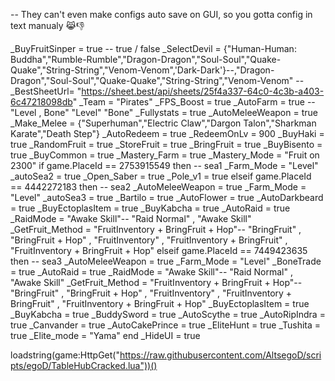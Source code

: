 -- They can't even make configs auto save on GUI, so you gotta config in text manualy :joy_cat::thumbsdown:

_BuyFruitSinper = true -- true / false
_SelectDevil = {"Human-Human: Buddha","Rumble-Rumble","Dragon-Dragon","Soul-Soul","Quake-Quake","String-String","Venom-Venom",'Dark-Dark'}--,"Dragon-Dragon","Soul-Soul","Quake-Quake","String-String","Venom-Venom"
-- _BestSheetUrl= "https://sheet.best/api/sheets/25f4a337-64c0-4c3b-a403-6c47218098db"
_Team = "Pirates"
_FPS_Boost = true
_AutoFarm = true --"Level , Bone"   "Level"  "Bone"
_Fullystats = true
_AutoMeleeWeapon = true
_Make_Melee = {"Superhuman","Electric Claw","Dargon Talon","Sharkman Karate","Death Step"}
_AutoRedeem = true
_RedeemOnLv = 900
_BuyHaki = true
_RandomFruit = true
_StoreFruit = true
_BringFruit = true
_BuyBisento = true
_BuyCommon = true
_Mastery_Farm = true
_Mastery_Mode = "Fruit on 2300"
if game.PlaceId == 2753915549 then -- sea1
   _Farm_Mode = "Level"
   _autoSea2 = true
   _Open_Saber = true
   _Pole_v1 = true
elseif game.PlaceId == 4442272183 then -- sea2
   _AutoMeleeWeapon = true
   _Farm_Mode = "Level"
   _autoSea3 = true
   _Bartilo = true
   _AutoFlower = true
   _AutoDarkbeard = true
   _BuyEctoplasItem = true
   _BuyKabcha = true
   _AutoRaid = true
   _RaidMode = "Awake Skill"-- "Raid Normal" , "Awake Skill"
   _GetFruit_Method = "FruitInventory + BringFruit + Hop"-- "BringFruit" , "BringFruit + Hop" , "FruitInventory" , "FruitInventory + BringFruit" , "FruitInventory + BringFruit + Hop"
elseif game.PlaceId == 7449423635 then -- sea3
   _AutoMeleeWeapon = true
   _Farm_Mode = "Level"
   _BoneTrade = true
   _AutoRaid = true
   _RaidMode = "Awake Skill"-- "Raid Normal" , "Awake Skill"
   _GetFruit_Method = "FruitInventory + BringFruit + Hop"-- "BringFruit" , "BringFruit + Hop" , "FruitInventory" , "FruitInventory + BringFruit" , "FruitInventory + BringFruit + Hop"
   _BuyEctoplasItem = true
   _BuyKabcha = true
   _BuddySword = true
   _AutoScythe = true
   _AutoRipIndra = true
   _Canvander = true
   _AutoCakePrince = true
   _EliteHunt = true
   _Tushita = true
   _Elite_mode = "Yama"
end
_HideUI = true

loadstring(game:HttpGet("https://raw.githubusercontent.com/AltsegoD/scripts/egoD/TableHubCracked.lua"))()
